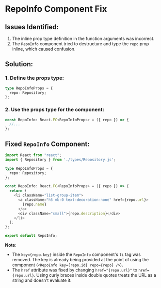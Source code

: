 # RepoInfo Component Fix

## Issues Identified:

1. The inline prop type definition in the function arguments was incorrect.
2. The `RepoInfo` component tried to destructure and type the `repo` prop inline, which caused confusion.

## Solution:

### 1. Define the props type:

```typescript
type RepoInfoProps = {
  repo: Repository;
};
```

### 2. Use the props type for the component:

```typescript
const RepoInfo: React.FC<RepoInfoProps> = ({ repo }) => {
  //...
};
```

## Fixed `RepoInfo` Component:

```typescript
import React from "react";
import { Repository } from './types/Repository.js';

type RepoInfoProps = {
  repo: Repository;
};

const RepoInfo: React.FC<RepoInfoProps> = ({ repo }) => {
  return (
    <li className="list-group-item">
      <a className="h5 mb-0 text-decoration-none" href={repo.url}>
        {repo.name}
      </a>
      <div className="small">{repo.description}</div>
    </li>
  );
};

export default RepoInfo;
```

**Note**:

- The `key={repo.key}` inside the `RepoInfo` component's `li` tag was removed. The key is already being provided at the point of using the component (`<RepoInfo key={repo.id} repo={repo} />`).
- The `href` attribute was fixed by changing `href="{repo.url}"` to `href={repo.url}`. Using curly braces inside double quotes treats the URL as a string and doesn't evaluate it.
